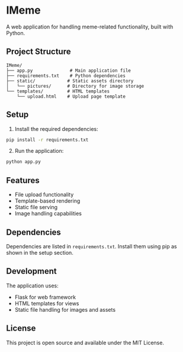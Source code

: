 # IMeme

A web application for handling meme-related functionality, built with Python.

## Project Structure

```
IMeme/
├── app.py              # Main application file
├── requirements.txt    # Python dependencies
├── static/            # Static assets directory
│   └── pictures/      # Directory for image storage
└── templates/         # HTML templates
    └── upload.html    # Upload page template
```

## Setup

1. Install the required dependencies:
```bash
pip install -r requirements.txt
```

2. Run the application:
```bash
python app.py
```

## Features

- File upload functionality
- Template-based rendering
- Static file serving
- Image handling capabilities

## Dependencies

Dependencies are listed in `requirements.txt`. Install them using pip as shown in the setup section.

## Development

The application uses:
- Flask for web framework
- HTML templates for views
- Static file handling for images and assets

## License

This project is open source and available under the MIT License.
